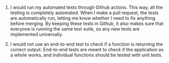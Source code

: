 1. I would run my automated tests through Github actions. This way, all the
testing is completely automated. When I make a pull request, the tests are
automatically run, letting me know whether I need to fix anything before
merging. By keeping these tests in Github, it also makes sure that everyone is
running the same test suite, so any new tests are implemented universally.

2. I would not use an end-to-end test to check if a function is returning the 
correct output. End-to-end tests are meant to check if the application as a
whole works, and individual functions should be tested with unit tests.